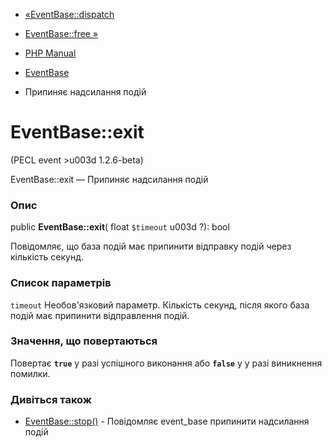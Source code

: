 - [«EventBase::dispatch](eventbase.dispatch.md)
- [EventBase::free »](eventbase.free.md)

- [PHP Manual](index.md)
- [EventBase](class.eventbase.md)
- Припиняє надсилання подій

# EventBase::exit

(PECL event \>u003d 1.2.6-beta)

EventBase::exit — Припиняє надсилання подій

### Опис

public **EventBase::exit**( float `$timeout` u003d ?): bool

Повідомляє, що база подій має припинити відправку подій через
кількість секунд.

### Список параметрів

`timeout`
Необов'язковий параметр. Кількість секунд, після якого база подій
має припинити відправлення подій.

### Значення, що повертаються

Повертає **`true`** у разі успішного виконання або **`false`** у
у разі виникнення помилки.

### Дивіться також

- [EventBase::stop()](eventbase.stop.md) - Повідомляє event_base
припинити надсилання подій
